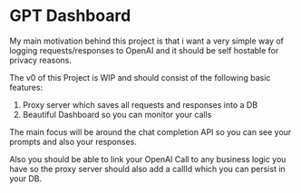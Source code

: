 # GPT Dashboard

My main motivation behind this project is that i want a very simple way of logging requests/responses to OpenAI and it should be self hostable for privacy reasons.

The v0 of this Project is WIP and should consist of the following basic features:

1. Proxy server which saves all requests and responses into a DB
2. Beautiful Dashboard so you can monitor your calls 

The main focus will be around the chat completion API so you can see your prompts and also your responses.

Also you should be able to link your OpenAI Call to any business logic you have so the proxy server should also add a callId which you can persist in your DB.